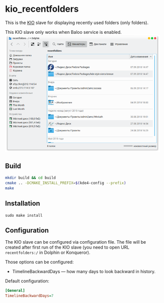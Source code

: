 # kio_recentfolders
This is the [KIO](http://en.wikipedia.org/wiki/KIO) slave for displaying recently used folders (only folders).

This KIO slave only works when Baloo service is enabled.
![](screenshot.png)

## Build
```bash
mkdir build && cd build
cmake .. -DCMAKE_INSTALL_PREFIX=$(kde4-config --prefix)
make
```

## Installation
```
sudo make install
```

## Configuration
The KIO slave can be configured via configuration file.
The file will be created after first run of the KIO slave (you need to open URL ```recentfolders:/``` in Dolphin or Konqueror).

Those options can be configured:
* TimelineBackwardDays — how many days to look backward in history.

Default configuration:
```ini
[General]
TimelineBackwardDays=7
```
